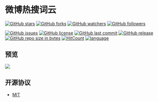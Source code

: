 # 微博热搜词云

[![GitHub stars](https://img.shields.io/github/stars/itning/WeiboHotSearch.svg?style=social&label=Stars)](https://github.com/itning/WeiboHotSearch/stargazers)
[![GitHub forks](https://img.shields.io/github/forks/itning/WeiboHotSearch.svg?style=social&label=Fork)](https://github.com/itning/WeiboHotSearch/network/members)
[![GitHub watchers](https://img.shields.io/github/watchers/itning/WeiboHotSearch.svg?style=social&label=Watch)](https://github.com/itning/WeiboHotSearch/watchers)
[![GitHub followers](https://img.shields.io/github/followers/itning.svg?style=social&label=Follow)](https://github.com/itning?tab=followers)

[![GitHub issues](https://img.shields.io/github/issues/itning/WeiboHotSearch.svg)](https://github.com/itning/WeiboHotSearch/issues)
[![GitHub license](https://img.shields.io/github/license/itning/WeiboHotSearch.svg)](https://github.com/itning/WeiboHotSearch/blob/master/LICENSE)
[![GitHub last commit](https://img.shields.io/github/last-commit/itning/WeiboHotSearch.svg)](https://github.com/itning/WeiboHotSearch/commits)
[![GitHub release](https://img.shields.io/github/release/itning/WeiboHotSearch.svg)](https://github.com/itning/WeiboHotSearch/releases)
[![GitHub repo size in bytes](https://img.shields.io/github/repo-size/itning/WeiboHotSearch.svg)](https://github.com/itning/WeiboHotSearch)
[![HitCount](http://hits.dwyl.io/itning/WeiboHotSearch.svg)](http://hits.dwyl.io/itning/WeiboHotSearch)
[![language](https://img.shields.io/badge/language-JAVA-green.svg)](https://github.com/itning/WeiboHotSearch)

## 预览
![](https://github.com/itning/WeiboHotSearch/blob/master/pic/pic1.png)
## 开源协议
- [MIT](https://github.com/itning/hrms/blob/dev/LICENSE)
